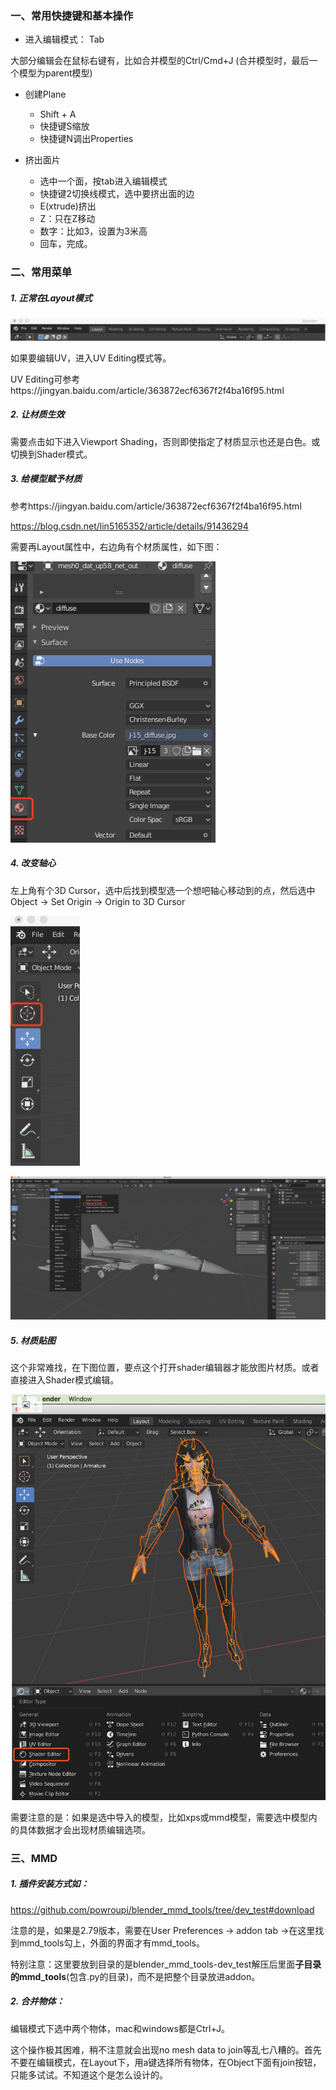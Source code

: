 ### 一、常用快捷键和基本操作

* 进入编辑模式： Tab

大部分编辑会在鼠标右键有，比如合并模型的Ctrl/Cmd+J (合并模型时，最后一个模型为parent模型)

* 创建Plane
  * Shift + A
  * 快捷键S缩放
  * 快捷键N调出Properties

* 挤出面片
  * 选中一个面，按tab进入编辑模式
  * 快捷键2切换线模式，选中要挤出面的边
  * E(xtrude)挤出
  * Z：只在Z移动
  * 数字：比如3，设置为3米高
  * 回车，完成。



### **二、常用菜单**

##### 1. 正常在Layout模式

![image-20211215113551404](.asserts/image-20211215113551404.png)

如果要编辑UV，进入UV Editing模式等。

UV Editing可参考https://jingyan.baidu.com/article/363872ecf6367f2f4ba16f95.html



##### 2. 让材质生效

需要点击如下进入Viewport Shading，否则即使指定了材质显示也还是白色。或切换到Shader模式。



##### 3. 给模型赋予材质

参考https://jingyan.baidu.com/article/363872ecf6367f2f4ba16f95.html

https://blog.csdn.net/lin5165352/article/details/91436294

需要再Layout属性中，右边角有个材质属性，如下图：

<img src=".asserts/image-20211215113659105.png" alt="image-20211215113659105" style="zoom:50%;" />

##### 4. 改变轴心

左上角有个3D Cursor，选中后找到模型选一个想吧轴心移动到的点，然后选中 Object -> Set Origin -> Origin to 3D Cursor

<img src=".asserts/image-20211215113749892.png" alt="image-20211215113749892" style="zoom:50%;" />

![image-20211215113805144](.asserts/image-20211215113805144.png)



##### 5. 材质贴图

这个非常难找，在下图位置，要点这个打开shader编辑器才能放图片材质。或者直接进入Shader模式编辑。

![image-20211215113843214](.asserts/image-20211215113843214.png)

需要注意的是：如果是选中导入的模型，比如xps或mmd模型，需要选中模型内的具体数据才会出现材质编辑选项。



### **三、MMD**

##### 1. 插件安装方式如：

https://github.com/powroupi/blender_mmd_tools/tree/dev_test#download

注意的是，如果是2.79版本，需要在User Preferences -> addon tab ->在这里找到mmd_tools勾上，外面的界面才有mmd_tools。

特别注意：这里要放到目录的是blender_mmd_tools-dev_test解压后里面**子目录的mmd_tools**(包含.py的目录)，而不是把整个目录放进addon。



##### 2. 合并物体：

编辑模式下选中两个物体，mac和windows都是Ctrl+J。

这个操作极其困难，稍不注意就会出现no mesh data to join等乱七八糟的。首先不要在编辑模式，在Layout下，用a键选择所有物体，在Object下面有join按钮，只能多试试。不知道这个是怎么设计的。